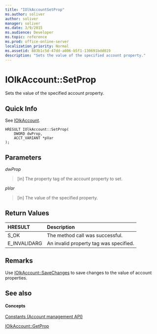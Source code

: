 ```yaml
---
title: "IOlkAccountSetProp"
ms.author: soliver
author: soliver
manager: soliver
ms.date: 3/9/2015
ms.audience: Developer
ms.topic: reference
ms.prod: office-online-server
localization_priority: Normal
ms.assetid: 883b1c5d-47dd-a006-b5f1-130691bdd019
description: "Sets the value of the specified account property."
---
```


# IOlkAccount::SetProp

Sets the value of the specified account property.
  
## Quick Info

See [IOlkAccount](iolkaccount.md).
  
```
HRESULT IOlkAccount::SetProp(  
    DWORD dwProp, 
    ACCT_VARIANT *pVar 
);
```

## Parameters

 _dwProp_
  
> [in] The property tag of the account property to set.
    
 _pVar_
  
> [in] The value of the specified property.
    
## Return Values

|**HRESULT**|**Description**|
|:-----|:-----|
|S_OK  <br/> |The method call was successful.  <br/> |
|E_INVALIDARG  <br/> |An invalid property tag was specified.  <br/> |
   
## Remarks

Use [IOlkAccount::SaveChanges](iolkaccount-savechanges.md) to save changes to the value of account properties. 
  
## See also

#### Concepts

[Constants (Account management API)](constants-account-management-api.md)
  
[IOlkAccount::GetProp](iolkaccount-getprop.md)

